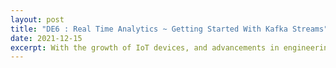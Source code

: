 ```yaml
---
layout: post
title: "DE6 : Real Time Analytics ~ Getting Started With Kafka Streams"
date: 2021-12-15
excerpt: With the growth of IoT devices, and advancements in engineering to process streamed data, working with real-time data is no more a thing of the past. Use-cases are aplenty and in this blog i will attempt to demonstrate the specifics of stream processing by using Kafka streamsto do some real time data processing.
---
```

